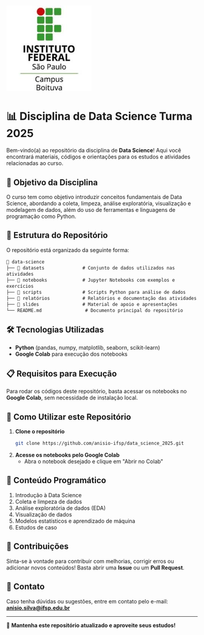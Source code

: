 # ![Logo da Instituição](pic\logo.jpg)

# 📊 Disciplina de Data Science Turma 2025

Bem-vindo(a) ao repositório da disciplina de **Data Science**! Aqui você encontrará materiais, códigos e orientações para os estudos e atividades relacionadas ao curso.

## 📌 Objetivo da Disciplina
O curso tem como objetivo introduzir conceitos fundamentais de Data Science, abordando a coleta, limpeza, análise exploratória, visualização e modelagem de dados, além do uso de ferramentas e linguagens de programação como Python.

## 📂 Estrutura do Repositório

O repositório está organizado da seguinte forma:

```
📂 data-science
├── 📁 datasets              # Conjunto de dados utilizados nas atividades
├── 📁 notebooks             # Jupyter Notebooks com exemplos e exercícios
├── 📁 scripts               # Scripts Python para análise de dados
├── 📁 relatórios            # Relatórios e documentação das atividades
├── 📁 slides                # Material de apoio e apresentações
└── README.md                # Documento principal do repositório
```

## 🛠 Tecnologias Utilizadas

- **Python** (pandas, numpy, matplotlib, seaborn, scikit-learn)
- **Google Colab** para execução dos notebooks

## 📋 Requisitos para Execução

Para rodar os códigos deste repositório, basta acessar os notebooks no **Google Colab**, sem necessidade de instalação local.

## 🚀 Como Utilizar este Repositório

1. **Clone o repositório** 
   ```bash
   git clone https://github.com/anisio-ifsp/data_science_2025.git
   ```
2. **Acesse os notebooks pelo Google Colab**
   - Abra o notebook desejado e clique em "Abrir no Colab"

## 📖 Conteúdo Programático

1. Introdução à Data Science
2. Coleta e limpeza de dados
3. Análise exploratória de dados (EDA)
4. Visualização de dados
5. Modelos estatísticos e aprendizado de máquina
6. Estudos de caso

## 📢 Contribuições

Sinta-se à vontade para contribuir com melhorias, corrigir erros ou adicionar novos conteúdos! Basta abrir uma **Issue** ou um **Pull Request**.

## 📩 Contato

Caso tenha dúvidas ou sugestões, entre em contato pelo e-mail: **anisio.silva@ifsp.edu.br**

---

📝 **Mantenha este repositório atualizado e aproveite seus estudos!**

